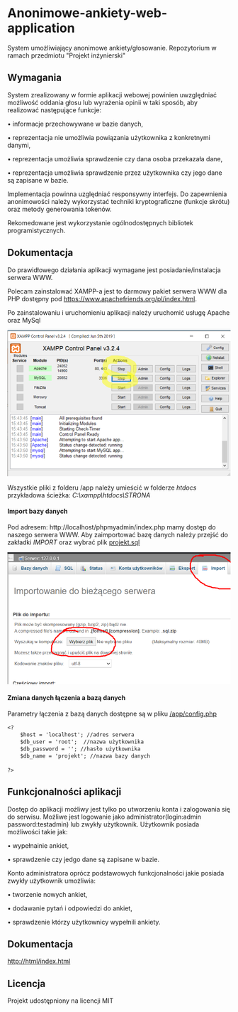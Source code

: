 # Anonimowe-ankiety-web-application
System umożliwiający anonimowe ankiety/głosowanie. Repozytorium w ramach przedmiotu "Projekt inżynierski"





## Wymagania

System zrealizowany w formie aplikacji webowej powinien uwzględniać możliwość oddania głosu lub wyrażenia opinii w taki sposób, aby realizować następujące funkcje:

• informacje przechowywane w bazie danych,


• reprezentacja nie umożliwia powiązania użytkownika z konkretnymi danymi,

• reprezentacja umożliwia sprawdzenie czy dana osoba przekazała dane,

• reprezentacja umożliwia sprawdzenie przez użytkownika czy jego dane są zapisane w bazie.


Implementacja powinna uzględniać responsywny interfejs. Do zapewnienia anonimowości należy wykorzystać techniki kryptograficzne (funkcje skrótu) oraz metody generowania tokenów.

Rekomedowane jest wykorzystanie ogólnodostępnych bibliotek programistycznych.

## Dokumentacja

Do prawidłowego działania aplikacji wymagane jest posiadanie/instalacja serwera WWW.

Polecam zainstalować XAMPP-a jest to darmowy pakiet serwera WWW dla PHP dostępny pod https://www.apachefriends.org/pl/index.html. 

Po zainstalowaniu i uruchomieniu aplikacji należy uruchomić usługę Apache oraz MySql

![GitHub Logo](/images/xampp.png)

Wszystkie pliki z folderu /app należy umieścić w folderze *htdocs* przykładowa ścieżka: *C:\xampp\htdocs\STRONA*

#### Import bazy danych

Pod adresem: http://localhost/phpmyadmin/index.php mamy dostęp do naszego serwera WWW.
Aby zaimportować bazę danych należy przejść do zakładki *IMPORT* oraz wybrać plik [projekt.sql](/database/projekt.sql)

![GitHub Logo](/images/import.png)

#### Zmiana danych łączenia a bazą danych

Parametry łączenia z bazą danych dostępne są w pliku [/app/config.php](/app/config.php)

```
<?
	$host = 'localhost'; //adres serwera
	$db_user = 'root';  //nazwa użytkownika
	$db_password = ''; //hasło użytkownika
	$db_name = 'projekt'; //nazwa bazy danych

?>
```

## Funkcjonalności aplikacji

Dostęp do aplikacji możliwy jest tylko po utworzeniu konta i zalogowania się do serwisu. 
Możliwe jest logowanie jako administrator(login:admin password:testadmin) lub zwykły użytkownik. 
Użytkownik posiada możliwości takie jak:

• wypełnainie ankiet,

• sprawdzenie czy jedgo dane są zapisane w bazie.

Konto administratora oprócz podstawowych funkcjonalności jakie posiada zwykły użytkownik umożliwia:

• tworzenie nowych ankiet,

• dodawanie pytań i odpowiedzi do ankiet,

• sprawdzenie którzy użytkownicy wypełnili ankiety.
## Dokumentacja

[http://html/index.html](http://html/index.html)

## Licencja

Projekt udostępniony na licencji MIT
